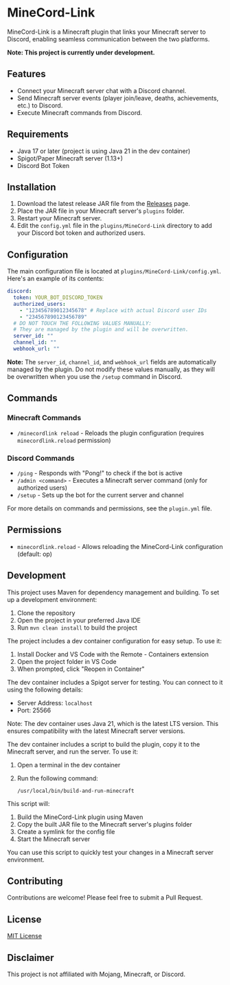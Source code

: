 # MineCord-Link

MineCord-Link is a Minecraft plugin that links your Minecraft server to Discord, enabling seamless communication between the two platforms.

**Note: This project is currently under development.**

## Features

- Connect your Minecraft server chat with a Discord channel.
- Send Minecraft server events (player join/leave, deaths, achievements, etc.) to Discord.
- Execute Minecraft commands from Discord.

## Requirements

- Java 17 or later (project is using Java 21 in the dev container)
- Spigot/Paper Minecraft server (1.13+)
- Discord Bot Token

## Installation

1. Download the latest release JAR file from the [Releases](https://github.com/TylerFlar/MineCord-Link/releases) page.
2. Place the JAR file in your Minecraft server's `plugins` folder.
3. Restart your Minecraft server.
4. Edit the `config.yml` file in the `plugins/MineCord-Link` directory to add your Discord bot token and authorized users.

## Configuration

The main configuration file is located at `plugins/MineCord-Link/config.yml`. Here's an example of its contents:

```yaml
discord:
  token: YOUR_BOT_DISCORD_TOKEN
  authorized_users:
    - "123456789012345678" # Replace with actual Discord user IDs
    - "234567890123456789"
  # DO NOT TOUCH THE FOLLOWING VALUES MANUALLY:
  # They are managed by the plugin and will be overwritten.
  server_id: ""
  channel_id: ""
  webhook_url: ""
```

**Note:** The `server_id`, `channel_id`, and `webhook_url` fields are automatically managed by the plugin. Do not modify these values manually, as they will be overwritten when you use the `/setup` command in Discord.

## Commands

### Minecraft Commands
- `/minecordlink reload` - Reloads the plugin configuration (requires `minecordlink.reload` permission)

### Discord Commands
- `/ping` - Responds with "Pong!" to check if the bot is active
- `/admin <command>` - Executes a Minecraft server command (only for authorized users)
- `/setup` - Sets up the bot for the current server and channel

For more details on commands and permissions, see the `plugin.yml` file.

## Permissions

- `minecordlink.reload` - Allows reloading the MineCord-Link configuration (default: op)

## Development

This project uses Maven for dependency management and building. To set up a development environment:

1. Clone the repository
2. Open the project in your preferred Java IDE
3. Run `mvn clean install` to build the project

The project includes a dev container configuration for easy setup. To use it:

1. Install Docker and VS Code with the Remote - Containers extension
2. Open the project folder in VS Code
3. When prompted, click "Reopen in Container"

The dev container includes a Spigot server for testing. You can connect to it using the following details:

- Server Address: `localhost`
- Port: 25566

Note: The dev container uses Java 21, which is the latest LTS version. This ensures compatibility with the latest Minecraft server versions.

The dev container includes a script to build the plugin, copy it to the Minecraft server, and run the server. To use it:

1. Open a terminal in the dev container
2. Run the following command:

   ```
   /usr/local/bin/build-and-run-minecraft
   ```

This script will:
1. Build the MineCord-Link plugin using Maven
2. Copy the built JAR file to the Minecraft server's plugins folder
3. Create a symlink for the config file
4. Start the Minecraft server

You can use this script to quickly test your changes in a Minecraft server environment.

## Contributing

Contributions are welcome! Please feel free to submit a Pull Request.

## License

[MIT License](LICENSE)

## Disclaimer

This project is not affiliated with Mojang, Minecraft, or Discord.